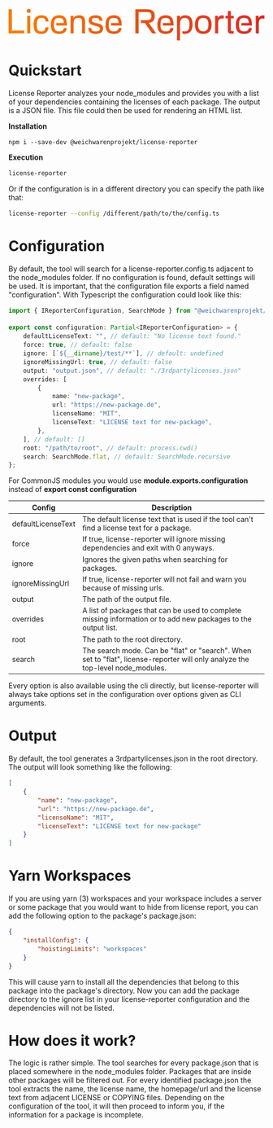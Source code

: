 <div align="center">
    <br>
    <img src="assets/logo.png" width="550" alt=""/>
</div>

# Quickstart

License Reporter analyzes your node_modules and provides you with a list of your dependencies containing the licenses of
each package. The output is a JSON file. This file could then be used for rendering an HTML list.

**Installation**

```
npm i --save-dev @weichwarenprojekt/license-reporter
```

**Execution**

```bash
license-reporter
```

Or if the configuration is in a different directory you can specify the path like that:

```bash
license-reporter --config /different/path/to/the/config.ts
```

# Configuration

By default, the tool will search for a license-reporter.config.ts adjacent to the node_modules folder. If no
configuration is found, default settings will be used. It is important, that the configuration file exports a field
named "configuration". With Typescript the configuration could look like this:

```typescript
import { IReporterConfiguration, SearchMode } from "@weichwarenprojekt/license-reporter";

export const configuration: Partial<IReporterConfiguration> = {
    defaultLicenseText: "", // default: "No license text found."
    force: true, // default: false
    ignore: [`${__dirname}/test/**`], // default: undefined
    ignoreMissingUrl: true, // default: false
    output: "output.json", // default: "./3rdpartylicenses.json"
    overrides: [
        {
            name: "new-package",
            url: "https://new-package.de",
            licenseName: "MIT",
            licenseText: "LICENSE text for new-package",
        },
    ], // default: []
    root: "/path/to/root", // default: process.cwd()
    search: SearchMode.flat, // default: SearchMode.recursive
};
```

For CommonJS modules you would use **module.exports.configuration** instead of **export const configuration**

| Config             | Description                                                                                                                    |
|--------------------|--------------------------------------------------------------------------------------------------------------------------------|
| defaultLicenseText | The default license text that is used if the tool can't find a license text for a package.                                     |
| force              | If true, license-reporter will ignore missing dependencies and exit with 0 anyways.                                            |
| ignore             | Ignores the given paths when searching for packages.                                                                           |
| ignoreMissingUrl   | If true, license-reporter will not fail and warn you because of missing urls.                                                  |
| output             | The path of the output file.                                                                                                   |
| overrides          | A list of packages that can be used to complete missing information or to add new packages to the output list.                 |
| root               | The path to the root directory.                                                                                                |
| search             | The search mode. Can be "flat" or "search". When set to "flat", license-reporter will only analyze the top-level node_modules. |

Every option is also available using the cli directly, but license-reporter will always take options set in the
configuration over options given as CLI arguments.

# Output

By default, the tool generates a 3rdpartylicenses.json in the root directory. The output will look something like the
following:

```json
[
    {
        "name": "new-package",
        "url": "https://new-package.de",
        "licenseName": "MIT",
        "licenseText": "LICENSE text for new-package"
    }
]
```

# Yarn Workspaces

If you are using yarn (3) workspaces and your workspace includes a server or some package that you would want to hide from
license report, you can add the following option to the package's package.json:

```json
{
    "installConfig": {
        "hoistingLimits": "workspaces"
    }
}
```

This will cause yarn to install all the dependencies that belong to this package into the package's directory. Now you
can add the package directory to the ignore list in your license-reporter configuration and the dependencies will not
be listed.

# How does it work?

The logic is rather simple. The tool searches for every package.json that is placed somewhere in the node_modules folder.
Packages that are inside other packages will be filtered out. For every identified package.json the tool extracts the
name, the license name, the homepage/url and the license text from adjacent LICENSE or COPYING files. Depending on the
configuration of the tool, it will then proceed to inform you, if the information for a package is incomplete.
